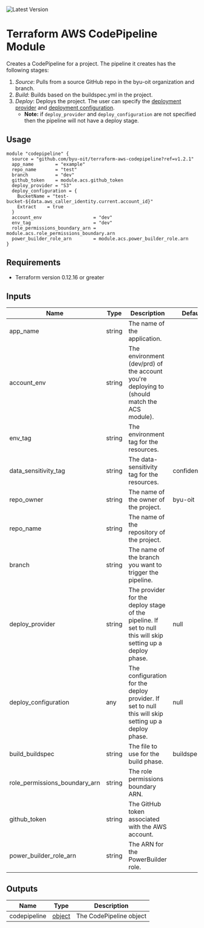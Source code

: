 ![Latest Version](https://img.shields.io/github/v/release/byu-oit/terraform-aws-codepipeline?sort=semver)

# Terraform AWS CodePipeline Module

Creates a CodePipeline for a project. The pipeline it creates has the following stages:

1. *Source*: Pulls from a source GitHub repo in the byu-oit organization and branch.
2. *Build*: Builds based on the buildspec.yml in the project.
3. *Deploy*: Deploys the project. The user can specify the [deployment provider](https://docs.aws.amazon.com/codepipeline/latest/userguide/reference-pipeline-structure.html) and [deployment configuration](https://docs.aws.amazon.com/codepipeline/latest/userguide/reference-pipeline-structure.html#action-requirements).
    * **Note:** if `deploy_provider` and `deploy_configuration` are not specified then the pipeline will not have a deploy stage.

## Usage
```hcl
module "codepipeline" {
  source = "github.com/byu-oit/terraform-aws-codepipeline?ref=v1.2.1"
  app_name        = "example"
  repo_name       = "test"
  branch          = "dev"
  github_token    = module.acs.github_token
  deploy_provider = "S3"
  deploy_configuration = {
    BucketName = "test-bucket-${data.aws_caller_identity.current.account_id}"
    Extract    = true
  }
  account_env                   = "dev"
  env_tag                       = "dev"
  role_permissions_boundary_arn = module.acs.role_permissions_boundary.arn
  power_builder_role_arn        = module.acs.power_builder_role.arn
}
```

## Requirements
* Terraform version 0.12.16 or greater

## Inputs
| Name | Type |Description | Default |
| --- | --- | --- | --- |
| app_name | string | The name of the application. |
| account_env | string | The environment (dev/prd) of the account you're deploying to (should match the ACS module). |
| env_tag | string | The environment tag for the resources. |
| data_sensitivity_tag | string | The data-sensitivity tag for the resources. | confidential |
| repo_owner | string | The name of the owner of the project. | byu-oit
| repo_name | string | The name of the repository of the project. |
| branch | string | The name of the branch you want to trigger the pipeline. |
| deploy_provider | string | The provider for the deploy stage of the pipeline. If set to null this will skip setting up a deploy phase. | null |
| deploy_configuration | any | The configuration for the deploy provider. If set to null this will skip setting up a deploy phase. | null |
| build_buildspec | string | The file to use for the build phase. | buildspec.yml |
| role_permissions_boundary_arn | string | The role permissions boundary ARN. |
| github_token | string | The GitHub token associated with the AWS account. |
| power_builder_role_arn | string | The ARN for the PowerBuilder role. |

## Outputs
| Name | Type | Description |
| --- | --- | --- |
| codepipeline | [object](https://www.terraform.io/docs/providers/aws/r/codepipeline.html#argument-reference) | The CodePipeline object |
